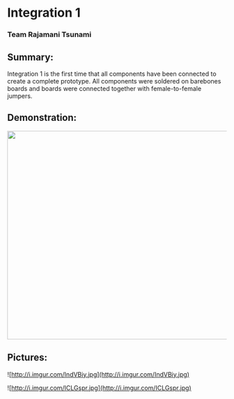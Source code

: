 # Integration 1 #
### Team Rajamani Tsunami ###



## Summary: ##

Integration 1 is the first time that all components have been connected to create a complete prototype. All components were soldered on barebones boards and boards were connected together with female-to-female jumpers.

## Demonstration: ##

<a href='http://www.youtube.com/watch?feature=player_embedded&v=1JA2dQuZYBo' target='_blank'><img src='http://img.youtube.com/vi/1JA2dQuZYBo/0.jpg' width='854' height=480 /></a>

## Pictures: ##

![http://i.imgur.com/IndVBiy.jpg](http://i.imgur.com/IndVBiy.jpg)

![http://i.imgur.com/ICLGspr.jpg](http://i.imgur.com/ICLGspr.jpg)
